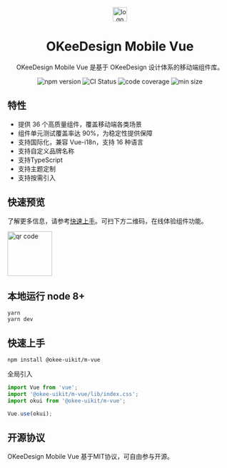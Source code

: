 <p></p>
<p align="center">
  <img alt="logo" src="https://lf3-cdn-tos.bytecdntp.com/cdn/expire-1-M/byted-ui-m/static/online-vue-logo.png" height="32px" />
</p>

<h1 align="center">OKeeDesign Mobile Vue</h1>

<p align="center">OKeeDesign Mobile Vue 是基于 OKeeDesign 设计体系的移动端组件库。</p>

<p align="center">
    <img src="https://img.shields.io/npm/v/@okee-uikit/m-vue" alt="npm version" />
    <img src="https://img.shields.io/github/workflow/status/oceanengine/okeedesign-mobile-vue/Node.js%20CI/main" alt="CI Status" />
    <img src="https://img.shields.io/codecov/c/github/oceanengine/okeedesign-mobile-vue/main" alt="code coverage" />
    <img src="https://img.shields.io/bundlephobia/min/@okee-uikit/m-vue" alt="min size" />
</p>

## 特性

* 提供 36 个高质量组件，覆盖移动端各类场景
* 组件单元测试覆盖率达 90%，为稳定性提供保障
* 支持国际化，兼容 Vue-i18n，支持 16 种语言
* 支持自定义品牌名称
* 支持TypeScript
* 支持主题定制
* 支持按需引入

## 快速预览

了解更多信息，请参考[快速上手](https://okee.oceanengine.com/mobile/vue/#/zh-CN/intro)。可扫下方二维码，在线体验组件功能。

<img alt="qr code" src="https://lf3-cdn-tos.bytecdntp.com/cdn/expire-1-M/byted-ui-m/static/opensource-online-vue.png" height="100px" />

## 本地运行 node 8+

```
yarn
yarn dev
```

## 快速上手

```
npm install @okee-uikit/m-vue
```

全局引入

```javascript
import Vue from 'vue';
import '@okee-uikit/m-vue/lib/index.css';
import okui from '@okee-uikit/m-vue';

Vue.use(okui);
```

## 开源协议
OKeeDesign Mobile Vue 基于MIT协议，可自由参与开源。
